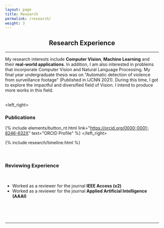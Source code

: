 ```yaml
---
layout: page
title: Research
permalink: /research/
weight: 3
---
```

<div align="center">
<h2><b>Research</b> Experience</h2>
</div>
<hr/>
<h7 align="justify">My research interests include <b>Computer Vision</b>, <b>Machine Learning</b> and their <b>real-world applications</b>. In addition, I am also interested in problems that incorporate Computer Vision and Natural Language Processing. My final year undergraduate thesis was on "Automatic detection of violence from surveillance footage" (Published in IJCNN 2021). During this time, I got to explore the impactful and diversified field of Vision. I intend to produce more works in this field.</h7>
<br/>
<br/>

<left_right>
<span><h3 align="left"><b>Publications</b></h3></span>
<span>{% include elements/button_nt.html link="https://orcid.org/0000-0001-8246-632X" text="ORCID Profile" %}</span>
</left_right>
<div class="row">
{% include research/timeline.html %}
</div>

<br/>
<br/>

<h3 align="left"><b>Reviewing Experience</b></h3>
<br/>
<ul>
  <li>Worked as a reviewer for the journal <b>IEEE Access (x2)</b></li>
  <li>Worked as a reviewer for the journal <b>Applied Artificial Intelligence (AAAI)</b></li>
</ul>
<br/>

<br/>
<br/>

<hr/>